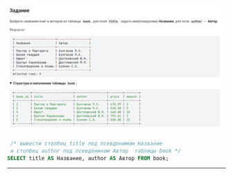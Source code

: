 

<img src="../art/1.2.3.task.png" alt="solution" >

```sql
 /* вывести столбец title под псевдонимом Название 
 и столбец author под псевдонином Автор  таблицы book */
SELECT title AS Название, author AS Автор FROM book;       
```

---


